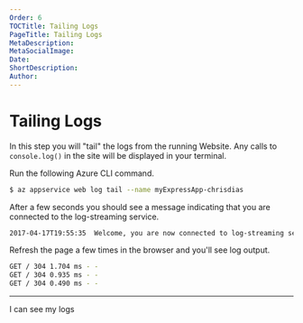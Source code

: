 ```yaml
---
Order: 6
TOCTitle: Tailing Logs
PageTitle: Tailing Logs
MetaDescription: 
MetaSocialImage: 
Date: 
ShortDescription: 
Author: 
---
```


# Tailing Logs

In this step you will "tail" the logs from the running Website. Any calls to `console.log()` in the site will be displayed in your terminal.

Run the following Azure CLI command.

``` bash
$ az appservice web log tail --name myExpressApp-chrisdias
```

After a few seconds you should see a message indicating that you are connected to the log-streaming service.

``` bash
2017-04-17T19:55:35  Welcome, you are now connected to log-streaming service.
```

Refresh the page a few times in the browser and you'll see log output.

``` bash
GET / 304 1.704 ms - -
GET / 304 0.935 ms - -
GET / 304 0.490 ms - -
```

---- 

<div class="btn" a href="/tutorials/nodejs-deployment/7.publishing-changes">I can see my logs</div>